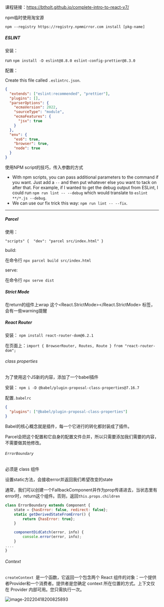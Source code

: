 课程链接：https://btholt.github.io/complete-intro-to-react-v7/



npm临时使用淘宝源

`npm --registry https://registry.npmmirror.com install [pkg-name]`



##### ESLINT

安装：

run `npm install -D eslint@8.8.0 eslint-config-prettier@8.3.0`



配置：

Create this file called `.eslintrc.json`.

```json
{
  "extends": ["eslint:recommended", "prettier"],
  "plugins": [],
  "parserOptions": {
    "ecmaVersion": 2022,
    "sourceType": "module",
    "ecmaFeatures": {
      "jsx": true
    }
  },
  "env": {
    "es6": true,
    "browser": true,
    "node": true
  }
}
```



使用NPM script的技巧，传入参数的方式

- With npm scripts, you can pass additional parameters to the command if you want. Just add a `--` and then put whatever else you want to tack on after that. For example, if I wanted to get the debug output from ESLint, I could run `npm run lint -- --debug` which would translate to `eslint **/*.js --debug`.
- We can use our fix trick this way: `npm run lint -- --fix`.

---

##### Parcel

使用：

`"scripts" {  "dev": "parcel src/index.html" }`



build:

在命令行 `npx parcel build src/index.html`



serve:

在命令行 `npx serve dist`



##### Strict Mode

在return的组件上wrap 这个<React.StrictMode></React.StrictMode> 标签，会有一些warning提醒



##### React Router

安装： `npm install react-router-dom@6.2.1`

在页面上：`import { BrowserRouter, Routes, Route } from "react-router-dom";`



###### class properties

为了使用这个JS新的内容，添加了一个babel插件

安装： `npm i -D @babel/plugin-proposal-class-properties@7.16.7`

配置`.babelrc`

```json
{
  "plugins": ["@babel/plugin-proposal-class-properties"]
}
```

Babel的核心概念就是插件，每一个它进行的转化都封装成了插件。

Parcel会把这个配置和它自身的配置文件合并，所以只需要添加我们需要的内容，不需要做其他修改。



###### `ErrorBoundary`

必须是 class 组件

设置static方法，会接收error并返回我们希望改变的state

通常，我们可以创建一个FallbackComponent并作为prop传递进去，当状态里有error时，return这个组件。否则，返回`this.props.children`

```javascript
class ErrorBoundary extends Component {
    state = {hasError: false, redirect: false};
    static getDerivedStateFromError() {
        return {hasError: true};
    }

    componentDidCatch(error, info) {
        console.error(error, info);
    }
....
}
```



###### Context

`createContext `是一个函数，它返回一个包含两个 React 组件的对象：一个提供者Provider和一个消费者。提供者是您确定 context 所在位置的方式。上下文仅在 Provider 内部可用。您只需执行一次。

![image-20220418200825893](C:\Users\Opsuc\AppData\Roaming\Typora\typora-user-images\image-20220418200825893.png)




